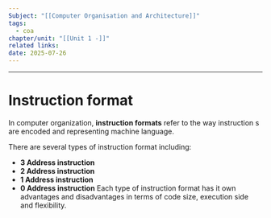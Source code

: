 ```yaml
---
Subject: "[[Computer Organisation and Architecture]]"
tags:
  - coa
chapter/unit: "[[Unit 1 -]]"
related links: 
date: 2025-07-26
---
```


---

# Instruction format
In computer organization, **instruction formats** refer to the way instruction s are encoded and representing machine language.

There are several types of instruction format including:
- **3 Address instruction**
- **2 Address instruction**
- **1 Address instruction**
- **0 Address instruction**
Each type of instruction format has it own advantages and disadvantages in terms of code size, execution side and flexibility.
